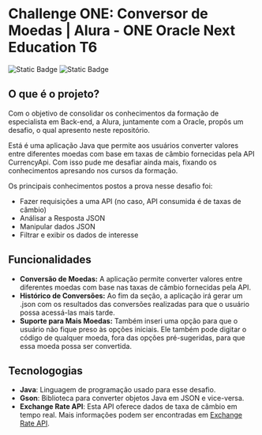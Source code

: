 # Challenge ONE: Conversor de Moedas | Alura - ONE Oracle Next Education T6
  ![Static Badge](https://img.shields.io/badge/v.17%20-%20gray?logo=oracle&logoColor=white&label=Java&labelColor=%23f89820&color=%235382a1%20)   ![Static Badge](https://img.shields.io/badge/v.2.10.1%20-%20gray?logo=google&logoColor=white&logoSize=auto&label=Gson&labelColor=%20%234285f4%20&color=%23ea4335) 

  
## O que é o projeto?

Com o objetivo de consolidar os conhecimentos da formação de especialista em Back-end, a Alura, juntamente com a Oracle, propôs um desafio, o qual apresento neste repositório.


Está  é uma aplicação Java que permite aos usuários converter valores entre diferentes moedas com base em taxas de câmbio fornecidas pela API CurrencyApi.
Com isso pude me desafiar ainda mais, fixando os conhecimentos apresando nos cursos da formação.

Os principais conhecimentos postos a prova nesse desafio foi:

- Fazer requisições a uma API (no caso, API consumida é de taxas de câmbio)
- Análisar a Resposta JSON
- Manipular dados JSON
- Filtrar e exibir os dados de interesse

## Funcionalidades

- **Conversão de Moedas:** A aplicação permite converter valores entre diferentes moedas com base nas taxas de câmbio fornecidas pela API.
- **Histórico de Conversões:** Ao fim da seção, a aplicação irá gerar um .json com os resultados das conversões realizadas para que o usuário possa acessá-las mais tarde.
- **Suporte para Mais Moedas:** Também inseri uma opção para que o usuário não fique preso às opções iniciais. Ele também pode digitar o código de qualquer moeda, fora das opções pré-sugeridas, para que essa moeda possa ser convertida.

## Tecnologogias

- **Java**: Linguagem de programação usado para esse desafio.
- **Gson**: Biblioteca para converter objetos Java em JSON e vice-versa.
- **Exchange Rate API**: Esta API oferece dados de taxa de câmbio em tempo real. Mais informações podem ser encontradas em [Exchange Rate API](https://www.exchangerate-api.com/).
